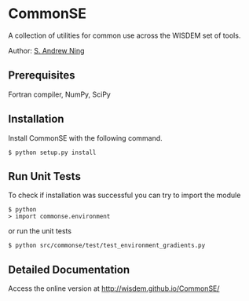 # CommonSE

A collection of utilities for common use across the WISDEM set of tools.

Author: [S. Andrew Ning](mailto:andrew.ning@nrel.gov)

## Prerequisites

Fortran compiler, NumPy, SciPy

## Installation

Install CommonSE with the following command.

    $ python setup.py install

## Run Unit Tests

To check if installation was successful you can try to import the module

    $ python
    > import commonse.environment 

or run the unit tests 

    $ python src/commonse/test/test_environment_gradients.py

## Detailed Documentation

Access the online version at <http://wisdem.github.io/CommonSE/>


